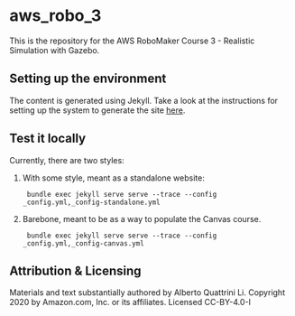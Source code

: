 # aws_robo_3

This is the repository for the AWS RoboMaker Course 3 - Realistic Simulation with Gazebo.

## Setting up the environment
The content is generated using Jekyll. Take a look at the instructions for setting up the system to generate the site [here](https://jekyllrb.com/docs/).

## Test it locally
Currently, there are two styles:
1. With some style, meant as a standalone website:

        bundle exec jekyll serve serve --trace --config _config.yml,_config-standalone.yml

2. Barebone, meant to be as a way to populate the Canvas course.

        bundle exec jekyll serve serve --trace --config _config.yml,_config-canvas.yml

## Attribution & Licensing

Materials and text substantially authored by Alberto Quattrini Li. Copyright 2020 by Amazon.com, Inc. or its affiliates. Licensed CC-BY-4.0-I
